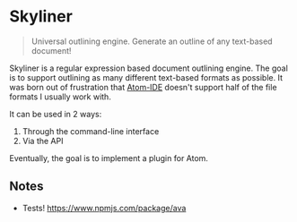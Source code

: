 # Skyliner

> Universal outlining engine. Generate an outline of any text-based document!

Skyliner is a regular expression based document outlining engine. The goal is to support outlining as many different text-based formats as possible. It was born out of frustration that [Atom-IDE](https://ide.atom.io/) doesn't support half of the file formats I usually work with.

It can be used in 2 ways:

1. Through the command-line interface
2. Via the API

Eventually, the goal is to implement a plugin for Atom.

## Notes
 - Tests! https://www.npmjs.com/package/ava
